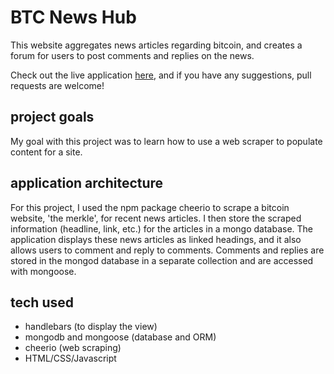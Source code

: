 # BTC News Hub
This website aggregates news articles regarding bitcoin, and creates a forum for users to post comments and replies on the news.

Check out the live application [here](https://btc-news-hub.herokuapp.com/), and if you have any suggestions, pull requests are welcome!

## project goals
My goal with this project was to learn how to use a web scraper to populate content for a site.  

## application architecture
For this project, I used the npm package cheerio to scrape a bitcoin website, 'the merkle', for recent news articles.  I then store the scraped information (headline, link, etc.) for the articles in a mongo database.  The application displays these news articles as linked headings, and it also allows users to comment and reply to comments.  Comments and replies are stored in the mongod database in a separate collection and are accessed with mongoose.

## tech used
+ handlebars (to display the view)
+ mongodb and mongoose (database and ORM)
+ cheerio (web scraping)
+ HTML/CSS/Javascript
